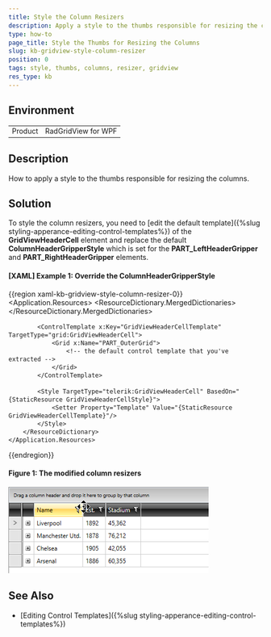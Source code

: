 ```yaml
---
title: Style the Column Resizers
description: Apply a style to the thumbs responsible for resizing the columns.
type: how-to
page_title: Style the Thumbs for Resizing the Columns
slug: kb-gridview-style-column-resizer
position: 0
tags: style, thumbs, columns, resizer, gridview
res_type: kb
---
```


## Environment

<table>
	<tr>
		<td>Product</td>
		<td>RadGridView for WPF</td>
	</tr>
</table>

## Description

How to apply a style to the thumbs responsible for resizing the columns.

## Solution

To style the column resizers, you need to [edit the default template]({%slug styling-apperance-editing-control-templates%}) of the **GridViewHeaderCell** element and replace the default **ColumnHeaderGripperStyle** which is set for the **PART_LeftHeaderGripper** and **PART_RightHeaderGripper** elements.

#### __[XAML] Example 1: Override the ColumnHeaderGripperStyle__

{{region xaml-kb-gridview-style-column-resizer-0}}
    <Application.Resources>
        <ResourceDictionary>
            <ResourceDictionary.MergedDictionaries>
                <!-- other merged dictionaries -->
                <!-- if you're using the standard binaries -->
                <ResourceDictionary Source="/Telerik.Windows.Controls.GridView;component/Themes/GenericOfficeBlack.xaml"/>
                <!-- if you're using the NoXaml binaries -->
                <ResourceDictionary Source="/Telerik.Windows.Themes.Office_Black;component/Themes/Telerik.Windows.Controls.GridView.xaml"/>
                <!-- replace OfficeBlack with the theme you're using -->
            </ResourceDictionary.MergedDictionaries>
            <Style x:Key="ColumnHeaderGripperStyle" TargetType="Thumb">
                <Setter Property="Width" Value="8"/>
                <Setter Property="Background" Value="Transparent"/>
                <Setter Property="BorderBrush" Value="LightGray"/>
                <Setter Property="BorderThickness" Value="1"/>
                <Setter Property="Width" Value="1"/>
                <Setter Property="HorizontalContentAlignment" Value="Stretch"/>
                <Setter Property="VerticalContentAlignment" Value="Stretch"/>
                <Setter Property="Padding" Value="0"/>
                <Setter Property="Cursor" Value="ScrollAll"/>
                <Setter Property="Template">
                    <Setter.Value>
                        <ControlTemplate TargetType="Thumb">
                            <Border
                            Padding="{TemplateBinding Padding}"
                            Background="{TemplateBinding Background}"
                            BorderBrush="{TemplateBinding BorderBrush}"
                            BorderThickness="{TemplateBinding BorderThickness}"
                            HorizontalAlignment="{TemplateBinding HorizontalContentAlignment}"
                            VerticalAlignment="{TemplateBinding VerticalContentAlignment}"/>
                        </ControlTemplate>
                    </Setter.Value>
                </Setter>
            </Style>

            <ControlTemplate x:Key="GridViewHeaderCellTemplate" TargetType="grid:GridViewHeaderCell">
                <Grid x:Name="PART_OuterGrid">
                    <!-- the default control template that you've extracted -->
                </Grid>
            </ControlTemplate>

            <Style TargetType="telerik:GridViewHeaderCell" BasedOn="{StaticResource GridViewHeaderCellStyle}">
                <Setter Property="Template" Value="{StaticResource GridViewHeaderCellTemplate}"/>
            </Style>
        </ResourceDictionary>
    </Application.Resources>
{{endregion}}

#### Figure 1: The modified column resizers

![The modified column resizers](images/kb-gridview-style-column-resizer-0.png)

## See Also

* [Editing Control Templates]({%slug styling-apperance-editing-control-templates%})